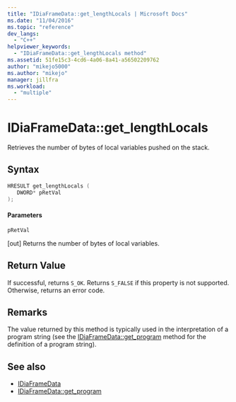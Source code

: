 ```yaml
---
title: "IDiaFrameData::get_lengthLocals | Microsoft Docs"
ms.date: "11/04/2016"
ms.topic: "reference"
dev_langs:
  - "C++"
helpviewer_keywords:
  - "IDiaFrameData::get_lengthLocals method"
ms.assetid: 51fe15c3-4cd6-4a06-8a41-a56502209762
author: "mikejo5000"
ms.author: "mikejo"
manager: jillfra
ms.workload:
  - "multiple"
---
```

# IDiaFrameData::get_lengthLocals
Retrieves the number of bytes of local variables pushed on the stack.

## Syntax

```C++
HRESULT get_lengthLocals ( 
   DWORD* pRetVal
);
```

#### Parameters
 `pRetVal`

[out] Returns the number of bytes of local variables.

## Return Value
 If successful, returns `S_OK`. Returns `S_FALSE` if this property is not supported. Otherwise, returns an error code.

## Remarks
 The value returned by this method is typically used in the interpretation of a program string (see the [IDiaFrameData::get_program](../../debugger/debug-interface-access/idiaframedata-get-program.md) method for the definition of a program string).

## See also
- [IDiaFrameData](../../debugger/debug-interface-access/idiaframedata.md)
- [IDiaFrameData::get_program](../../debugger/debug-interface-access/idiaframedata-get-program.md)